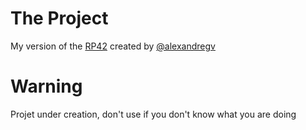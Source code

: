 # The Project

My version of the [RP42](https://github.com/alexandregv/RP42) created by [@alexandregv](https://github.com/alexandregv)

# Warning

Projet under creation, don't use if you don't know what you are doing
